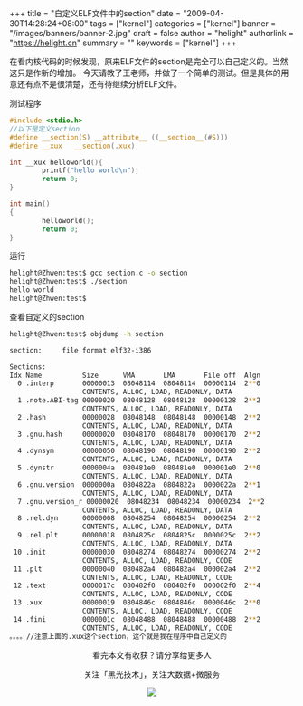 +++
title = "自定义ELF文件中的section"
date = "2009-04-30T14:28:24+08:00"
tags = ["kernel"]
categories = ["kernel"]
banner = "/images/banners/banner-2.jpg"
draft = false
author = "helight"
authorlink = "https://helight.cn"
summary = ""
keywords = ["kernel"]
+++

在看内核代码的时候发现，原来ELF文件的section是完全可以自己定义的。当然这只是作新的增加。
今天请教了王老师，并做了一个简单的测试。但是具体的用意还有点不是很清楚，还有待继续分析ELF文件。
<!--more-->
测试程序
```c
#include <stdio.h>
//以下是定义section
#define __section(S) __attribute__ ((__section__(#S)))
#define __xux   __section(.xux)

int __xux helloworld(){
        printf("hello world\n");
        return 0;
}

int main()
{
        helloworld();
        return 0;
}

```
运行
``` sh
helight@Zhwen:test$ gcc section.c -o section
helight@Zhwen:test$ ./section 
hello world
helight@Zhwen:test$ 
```
查看自定义的section
``` sh
helight@Zhwen:test$ objdump -h section

section:     file format elf32-i386

Sections:
Idx Name          Size      VMA       LMA       File off  Algn
  0 .interp       00000013  08048114  08048114  00000114  2**0
                  CONTENTS, ALLOC, LOAD, READONLY, DATA
  1 .note.ABI-tag 00000020  08048128  08048128  00000128  2**2
                  CONTENTS, ALLOC, LOAD, READONLY, DATA
  2 .hash         00000028  08048148  08048148  00000148  2**2
                  CONTENTS, ALLOC, LOAD, READONLY, DATA
  3 .gnu.hash     00000020  08048170  08048170  00000170  2**2
                  CONTENTS, ALLOC, LOAD, READONLY, DATA
  4 .dynsym       00000050  08048190  08048190  00000190  2**2
                  CONTENTS, ALLOC, LOAD, READONLY, DATA
  5 .dynstr       0000004a  080481e0  080481e0  000001e0  2**0
                  CONTENTS, ALLOC, LOAD, READONLY, DATA
  6 .gnu.version  0000000a  0804822a  0804822a  0000022a  2**1
                  CONTENTS, ALLOC, LOAD, READONLY, DATA
  7 .gnu.version_r 00000020  08048234  08048234  00000234  2**2
                  CONTENTS, ALLOC, LOAD, READONLY, DATA
  8 .rel.dyn      00000008  08048254  08048254  00000254  2**2
                  CONTENTS, ALLOC, LOAD, READONLY, DATA
  9 .rel.plt      00000018  0804825c  0804825c  0000025c  2**2
                  CONTENTS, ALLOC, LOAD, READONLY, DATA
 10 .init         00000030  08048274  08048274  00000274  2**2
                  CONTENTS, ALLOC, LOAD, READONLY, CODE
 11 .plt          00000040  080482a4  080482a4  000002a4  2**2
                  CONTENTS, ALLOC, LOAD, READONLY, CODE
 12 .text         0000017c  080482f0  080482f0  000002f0  2**4
                  CONTENTS, ALLOC, LOAD, READONLY, CODE
 13 .xux          00000019  0804846c  0804846c  0000046c  2**0
                  CONTENTS, ALLOC, LOAD, READONLY, CODE
 14 .fini         0000001c  08048488  08048488  00000488  2**2
                  CONTENTS, ALLOC, LOAD, READONLY, CODE
。。。。//注意上面的.xux这个section，这个就是我在程序中自己定义的
```

<center>
看完本文有收获？请分享给更多人<br>

关注「黑光技术」，关注大数据+微服务<br>

![](/images/qrcode_helight_tech.jpg)
</center>
